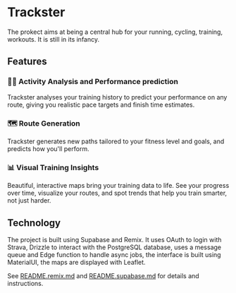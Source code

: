 # Trackster

The prokect aims at being a central hub for your running, cycling, training, workouts. It is still in its infancy.

## Features

### 🏃‍♂️ Activity Analysis and Performance prediction
Trackster analyses your training history to predict your performance on any route, giving you realistic pace targets and finish time estimates.

### 🗺️ Route Generation
Trackster generates new paths tailored to your fitness level and goals, and predicts how you'll perform.

### 📊 Visual Training Insights
Beautiful, interactive maps bring your training data to life. See your progress over time, visualize your routes, and spot trends that help you train smarter, not just harder.

## Technology

The project is built using Supabase and Remix. It uses OAuth to login with Strava, Drizzle to interact with the PostgreSQL database, uses a message queue and Edge function to handle async jobs, the interface is built using MaterialUI, the maps are displayed with Leaflet.

See [README.remix.md](./README.remix.md) and [README.supabase.md](./README.supabase.md) for details and instructions.